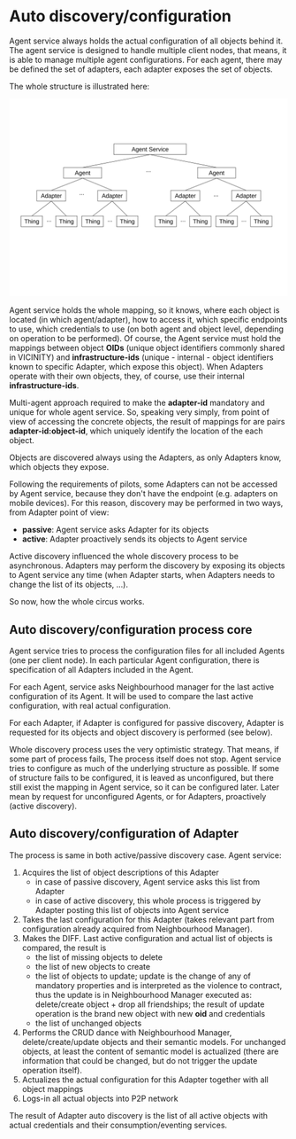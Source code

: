 # Auto discovery/configuration

Agent service always holds the actual configuration of all objects behind it.
The agent service is designed to handle multiple client nodes, that means, it
is able to manage multiple agent configurations. For each agent, there may be defined the
set of adapters, each adapter exposes the set of objects.

The whole structure is illustrated here:

![](img/agent-service.svg)

Agent service holds the whole mapping, so it knows, where each object is located (in which agent/adapter),
how to access it, which specific endpoints to use, which credentials to use (on both agent and object level, depending
on operation to be performed). Of course, the Agent service must hold the mappings
between object **OIDs** (unique object identifiers commonly shared in VICINITY) and
**infrastructure-ids** (unique - internal - object identifiers known to specific Adapter,
which expose this object). When Adapters operate with their own objects, they,
of course, use their internal **infrastructure-ids**.

Multi-agent approach required to make the **adapter-id** mandatory and unique for whole
agent service. So, speaking very simply, from point of view of accessing the concrete objects,
the result of mappings for are pairs
**adapter-id:object-id**, which uniquely identify the location of the each object.

Objects are discovered always using the Adapters, as only Adapters know, which objects
they expose.

Following the requirements of pilots, some Adapters can not be accessed by
Agent service, because they don't have the endpoint (e.g. adapters on mobile devices).
For this reason, discovery may be performed in two ways, from Adapter point of view:
* **passive**: Agent service asks Adapter for its objects
* **active**: Adapter proactively sends its objects to Agent service

Active discovery influenced the whole discovery process to be asynchronous. Adapters
may perform the discovery by exposing its objects to Agent service any time
(when Adapter starts, when Adapters needs to change the list of its objects, ...).

So now, how the whole circus works.

## Auto discovery/configuration process core

Agent service tries to process the configuration files for all included
Agents (one per client node). In each particular Agent configuration,
there is specification of all Adapters included in the Agent.

For each Agent, service asks Neighbourhood manager for the last active configuration
of its Agent. It will be used to compare the last active configuration, with
real actual configuration.

For each Adapter, if Adapter is configured for passive discovery,
Adapter is requested for its objects and object discovery is performed (see below).

Whole discovery process uses the very optimistic strategy. That means,
if some part of process fails, The process itself does not stop.
Agent service tries to configure as much of the underlying structure as possible.
If some of structure fails to be configured, it is leaved as unconfigured,
but there still exist the mapping in Agent service, so it can be configured later.
Later mean by request for unconfigured Agents, or for Adapters, proactively (active discovery).

## Auto discovery/configuration of Adapter

The process is same in both active/passive discovery case. Agent service:
1. Acquires the list of object descriptions of this Adapter
    * in case of passive discovery, Agent service asks this list from Adapter
    * in case of active discovery, this whole process is triggered by Adapter posting this list of objects into Agent service
2. Takes the last configuration for this Adapter (takes relevant part from configuration already acquired from Neighbourhood Manager).
3. Makes the DIFF. Last active configuration and actual list of objects is compared, the result is
    * the list of missing objects to delete
    * the list of new objects to create
    * the list of objects to update; update is the change of any of mandatory properties and is interpreted as the violence to contract, thus the update is in Neighbourhood Manager executed as: delete/create object + drop all friendships; the result of update operation is the brand new object with new **oid** and credentials
    * the list of unchanged objects
4. Performs the CRUD dance with Neighbourhood Manager, delete/create/update objects and their semantic models. For unchanged objects, at least the content of semantic model is actualized (there are information that could be changed, but do not trigger the update operation itself).
5. Actualizes the actual configuration for this Adapter together with all object mappings
6. Logs-in all actual objects into P2P network

The result of Adapter auto discovery is the list of all active objects with actual credentials and their consumption/eventing services.




